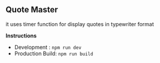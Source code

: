 ## Quote Master

it uses timer function for display quotes in typewriter format

**Instructions**

- Development : `npm run dev`
- Production Build: `npm run build`
